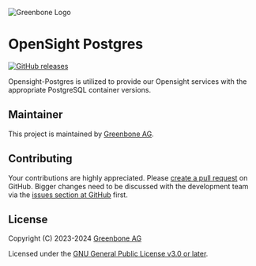 ![Greenbone Logo](https://www.greenbone.net/wp-content/uploads/gb_new-logo_horizontal_rgb_small.png)

# OpenSight Postgres

[![GitHub releases](https://img.shields.io/github/release/greenbone/opensight-postgres.svg)](https://github.com/greenbone/opensight-postgres/releases)

Opensight-Postgres is utilized to provide our Opensight services with the appropriate PostgreSQL container versions.

## Maintainer

This project is maintained by [Greenbone AG](https://www.greenbone.net/).

## Contributing

Your contributions are highly appreciated. Please
[create a pull request](https://github.com/greenbone/autohooks-plugin-mypy/pulls)
on GitHub. Bigger changes need to be discussed with the development team via the
[issues section at GitHub](https://github.com/greenbone/autohooks-plugin-mypy/issues)
first.

## License

Copyright (C) 2023-2024 [Greenbone AG](https://www.greenbone.net/)

Licensed under the [GNU General Public License v3.0 or later](LICENSE).
